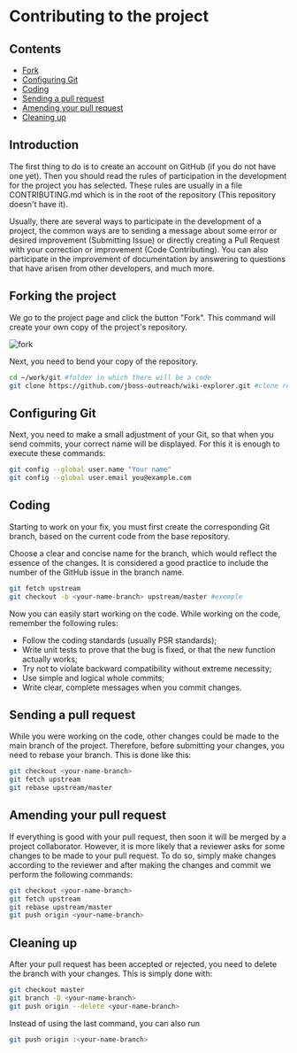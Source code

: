 # Contributing to the project

## Contents
* [Fork](#fork)
* [Configuring Git](#git_conf)
* [Coding](#code)
* [Sending a pull request](#pull)
* [Amending your pull request](#pull_amend)
* [Cleaning up](#clean_up)

## Introduction
The first thing to do is to create an account on GitHub (if you do not have one yet). Then you should read the rules of participation in the development for the project you has selected. These rules are usually in a file CONTRIBUTING.md which is in the root of the repository (This repository doesn't have it).

Usually, there are several ways to participate in the development of a project, the common ways are to sending a message about some error or desired improvement (Submitting Issue) or directly creating a Pull Request with your correction or improvement (Code Contributing). You can also participate in the improvement of documentation by answering to questions that have arisen from other developers, and much more.


## <a id="fork"></a>Forking the project
We go to the project page and click the button "Fork". This command will create your own copy of the project's repository.

![fork](https://habrastorage.org/files/22d/147/828/22d147828b834ba3b3995df947d6cc3d.png)

Next, you need to bend your copy of the repository.
```bash
cd ~/work/git #folder in which there will be a code
git clone https://github.com/jboss-outreach/wiki-explorer.git #clone repository
```


## <a id="git_conf"></a>Configuring Git
Next, you need to make a small adjustment of your Git, so that when you send commits, your correct name will be displayed.
For this it is enough to execute these commands:
```bash
git config --global user.name "Your name"
git config --global user.email you@example.com
```

## <a id="code"></a>Coding

Starting to work on your fix, you must first create the corresponding Git branch, based on the current code from the base repository.

Choose a clear and concise name for the branch, which would reflect the essence of the changes.
It is considered a good practice to include the number of the GitHub issue in the branch name.
```bash
git fetch upstream
git checkout -b <your-name-branch> upstream/master #exemple
```

Now you can easily start working on the code.
While working on the code, remember the following rules:
* Follow the coding standards (usually PSR standards);
* Write unit tests to prove that the bug is fixed, or that the new function actually works;
* Try not to violate backward compatibility without extreme necessity;
* Use simple and logical whole commits;
* Write clear, complete messages when you commit changes.

## <a id="pull"></a>Sending a pull request

While you were working on the code, other changes could be made to the main branch of the project. Therefore, before submitting your changes, you need to rebase your branch.
This is done like this:
```bash
git checkout <your-name-branch>
git fetch upstream
git rebase upstream/master
```

## <a id="pull_amend"></a>Amending your pull request

If everything is good with your pull request, then soon it will be merged by a project collaborator.
However, it is more likely that a reviewer asks for some changes to be made to your pull request.
To do so, simply make changes according to the reviewer and after making the changes and commit we perform the following commands:
```bash
git checkout <your-name-branch>
git fetch upstream
git rebase upstream/master
git push origin <your-name-branch>
```

## <a id="clean_up"></a>Cleaning up

After your pull request has been accepted or rejected, you need to delete the branch with your changes.
This is simply done with:
```bash
git checkout master
git branch -D <your-name-branch>
git push origin --delete <your-name-branch>
```
Instead of using the last command, you can also run
```bash
git push origin :<your-name-branch>
```
